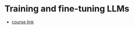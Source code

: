 # Training and fine-tuning LLMs

+ [course link](https://www.wandb.courses/courses/training-fine-tuning-LLMs)
